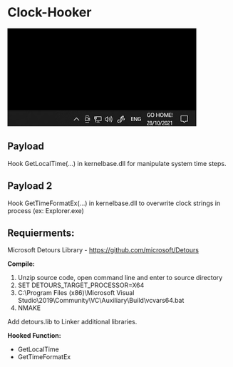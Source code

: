 # Clock-Hooker

![alt text](https://raw.githubusercontent.com/proxytype/Clock-Hooker/main/f%2059.png)

## Payload
Hook GetLocalTime(...) in kernelbase.dll for manipulate system time steps.

## Payload 2
Hook GetTimeFormatEx(...) in kernelbase.dll to overwrite clock strings in process (ex: Explorer.exe)

## Requierments:
Microsoft Detours Library - https://github.com/microsoft/Detours

**Compile:**
1. Unzip source code, open command line and enter to source directory
2. SET DETOURS_TARGET_PROCESSOR=X64
3. C:\Program Files (x86)\Microsoft Visual Studio\2019\Community\VC\Auxiliary\Build\vcvars64.bat
4. NMAKE

Add detours.lib to Linker additional libraries.

**Hooked Function:**
- GetLocalTime <br>
- GetTimeFormatEx <br>
